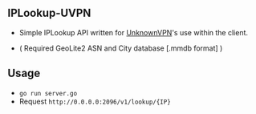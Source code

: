 ## IPLookup-UVPN
- Simple IPLookup API written for [UnknownVPN](https://unknownvpn.net/)'s use within the client.

- ( Required GeoLite2 ASN and City database [.mmdb format] )

## Usage
- `go run server.go`
- Request `http://0.0.0.0:2096/v1/lookup/{IP}`
